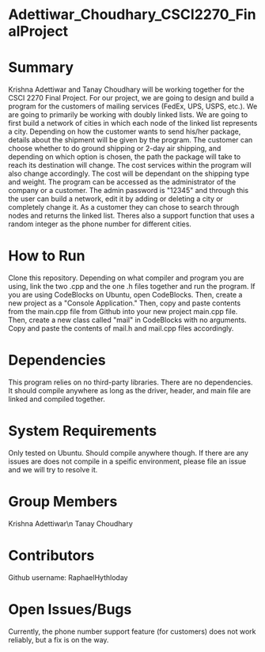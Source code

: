 # Adettiwar_Choudhary_CSCI2270_FinalProject

# Summary
Krishna Adettiwar and Tanay Choudhary will be working together for the CSCI 2270 Final Project. For our project, we are going to design and build a program for the customers of mailing services (FedEx, UPS, USPS, etc.). We are going to primarily be working with doubly linked lists. We are going to first build a network of cities in which each node of the linked list represents a city. Depending on how the customer wants to send his/her package, details about the shipment will be given by the program. The customer can choose whether to do ground shipping or 2-day air shipping, and depending on which option is chosen, the path the package will take to reach its destination will change. The cost services within the program will also change accordingly. The cost will be dependant on the shipping type and weight. The program can be accessed as the administrator of the company or a customer. The admin password is "12345" and through this the user can build a network, edit it by adding or deleting a city or completely change it. As a customer they can chose to search through nodes and returns the linked list. Theres also a support function that uses a random integer as the phone number for different cities. 

# How to Run
Clone this repository. Depending on what compiler and program you are using, link the two .cpp and the one .h files together and run the program. If you are using CodeBlocks on Ubuntu, open CodeBlocks. Then, create a new project as a "Console Application." Then, copy and paste contents from the main.cpp file from Github into your new project main.cpp file. Then, create a new class called "mail" in CodeBlocks with no arguments. Copy and paste the contents of mail.h and mail.cpp files accordingly.

# Dependencies
This program relies on no third-party libraries. There are no dependencies. It should compile anywhere as long as the driver, header, and main file are linked and compiled together.

# System Requirements
Only tested on Ubuntu. Should compile anywhere though. If there are any issues are does not compile in a speific environment, please file an issue and we will try to resolve it.

# Group Members
Krishna Adettiwar\n
Tanay Choudhary

# Contributors
Github username: RaphaelHythloday

# Open Issues/Bugs
Currently, the phone number support feature (for customers) does not work reliably, but a fix is on the way.
